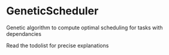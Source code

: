 # GeneticScheduler
Genetic algorithm to compute optimal scheduling for tasks with dependancies


Read the todolist for precise explanations